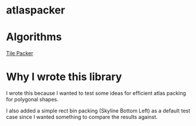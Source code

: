 # atlaspacker

# Algorithms

[Tile Packer](./doc/tilepacker/README.md)

# Why I wrote this library

I wrote this because I wanted to test some ideas for efficient atlas packing for polygonal shapes.

I also added a simple rect bin packing (Skyline Bottom Left) as a default test case since I wanted something to compare the results against.
